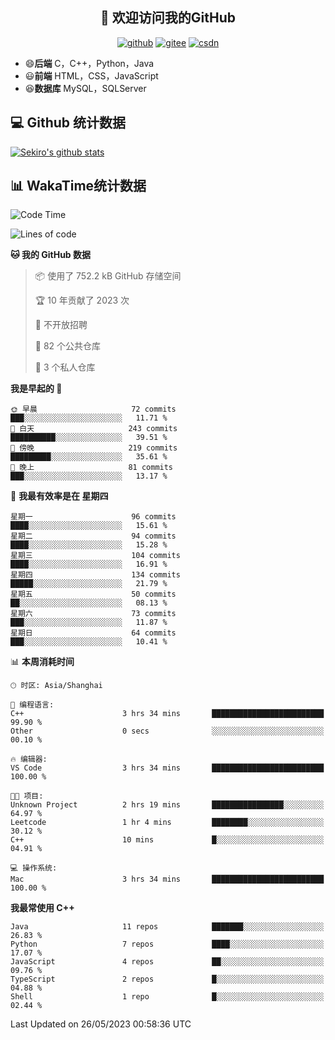 <h2 align="center">👋 欢迎访问我的GitHub</h2>
<p align="center">
  <a href="https://666wxy666.github.io/"><img src="https://img.shields.io/badge/GitHub-24292e" alt="github"></a>
  <a href="https://gitee.com/wxy_666"><img src="https://img.shields.io/badge/Gitee-fe7300" alt="gitee"></a>
  <a href="https://blog.csdn.net/WXY_666"><img src="https://img.shields.io/badge/CSDN-cf000e" alt="csdn"></a>
</p>

- 😄**后端** C，C++，Python，Java
- 😃**前端** HTML，CSS，JavaScript
- 😆**数据库** MySQL，SQLServer

## 💻 Github 统计数据
[![Sekiro's github stats](https://github-readme-stats.vercel.app/api?username=666WXY666)](https://666wxy666.github.io/)

## 📊 WakaTime统计数据

<!--START_SECTION:waka-->
![Code Time](http://img.shields.io/badge/Code%20Time-1%2C635%20hrs%2018%20mins-blue)

![Lines of code](https://img.shields.io/badge/%E4%BB%8E%E3%80%8CHello%20World%E3%80%8D%E8%B5%B7%E6%88%91%E5%B7%B2%E7%BB%8F%E5%86%99%E4%BA%86-5.6%20million%20%E8%A1%8C%E4%BB%A3%E7%A0%81-blue)

**🐱 我的 GitHub 数据** 

> 📦  使用了 752.2 kB GitHub 存储空间 
 > 
> 🏆 10 年贡献了 2023 次
 > 
> 🚫 不开放招聘
 > 
> 📜 82 个公共仓库 
 > 
> 🔑 3 个私人仓库 
 > 
**我是早起的 🐤** 

```text
🌞 早晨                     72 commits          ███░░░░░░░░░░░░░░░░░░░░░░   11.71 % 
🌆 白天                     243 commits         ██████████░░░░░░░░░░░░░░░   39.51 % 
🌃 傍晚                     219 commits         █████████░░░░░░░░░░░░░░░░   35.61 % 
🌙 晚上                     81 commits          ███░░░░░░░░░░░░░░░░░░░░░░   13.17 % 
```
📅 **我最有效率是在 星期四** 

```text
星期一                      96 commits          ████░░░░░░░░░░░░░░░░░░░░░   15.61 % 
星期二                      94 commits          ████░░░░░░░░░░░░░░░░░░░░░   15.28 % 
星期三                      104 commits         ████░░░░░░░░░░░░░░░░░░░░░   16.91 % 
星期四                      134 commits         █████░░░░░░░░░░░░░░░░░░░░   21.79 % 
星期五                      50 commits          ██░░░░░░░░░░░░░░░░░░░░░░░   08.13 % 
星期六                      73 commits          ███░░░░░░░░░░░░░░░░░░░░░░   11.87 % 
星期日                      64 commits          ███░░░░░░░░░░░░░░░░░░░░░░   10.41 % 
```


📊 **本周消耗时间** 

```text
🕑︎ 时区: Asia/Shanghai

💬 编程语言: 
C++                      3 hrs 34 mins       █████████████████████████   99.90 % 
Other                    0 secs              ░░░░░░░░░░░░░░░░░░░░░░░░░   00.10 % 

🔥 编辑器: 
VS Code                  3 hrs 34 mins       █████████████████████████   100.00 % 

🐱‍💻 项目: 
Unknown Project          2 hrs 19 mins       ████████████████░░░░░░░░░   64.97 % 
Leetcode                 1 hr 4 mins         ████████░░░░░░░░░░░░░░░░░   30.12 % 
C++                      10 mins             █░░░░░░░░░░░░░░░░░░░░░░░░   04.91 % 

💻 操作系统: 
Mac                      3 hrs 34 mins       █████████████████████████   100.00 % 
```

**我最常使用 C++** 

```text
Java                     11 repos            ███████░░░░░░░░░░░░░░░░░░   26.83 % 
Python                   7 repos             ████░░░░░░░░░░░░░░░░░░░░░   17.07 % 
JavaScript               4 repos             ██░░░░░░░░░░░░░░░░░░░░░░░   09.76 % 
TypeScript               2 repos             █░░░░░░░░░░░░░░░░░░░░░░░░   04.88 % 
Shell                    1 repo              █░░░░░░░░░░░░░░░░░░░░░░░░   02.44 % 
```




 Last Updated on 26/05/2023 00:58:36 UTC
<!--END_SECTION:waka-->

<!--
**666WXY666/666WXY666** is a ✨ _special_ ✨ repository because its `README.md` (this file) appears on your GitHub profile.

Here are some ideas to get you started:

- 🔭 I’m currently working on ...
- 🌱 I’m currently learning ...
- 👯 I’m looking to collaborate on ...
- 🤔 I’m looking for help with ...
- 💬 Ask me about ...
- 📫 How to reach me: ...
- 😄 Pronouns: ...
- ⚡ Fun fact: ...
-->
